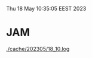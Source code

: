 Thu 18 May 10:35:05 EEST 2023
# JAM
<a href='./cache/202305/18_10.log'>./cache/202305/18_10.log</a>

